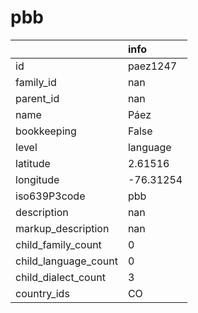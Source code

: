 # pbb
|                      | info      |
|:---------------------|:----------|
| id                   | paez1247  |
| family_id            | nan       |
| parent_id            | nan       |
| name                 | Páez      |
| bookkeeping          | False     |
| level                | language  |
| latitude             | 2.61516   |
| longitude            | -76.31254 |
| iso639P3code         | pbb       |
| description          | nan       |
| markup_description   | nan       |
| child_family_count   | 0         |
| child_language_count | 0         |
| child_dialect_count  | 3         |
| country_ids          | CO        |